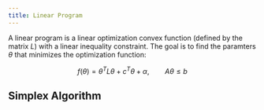 ```yaml
---
title: Linear Program
---
```


A linear program is a linear optimization convex function (defined by the matrix $L$) with a linear inequality constraint. The goal is to find the paramters $\theta$ that minimizes the optimization function:

$$
f(\theta) = \theta^T L \theta + c^T \theta + \alpha, \qquad A\theta \le b
$$

## Simplex Algorithm